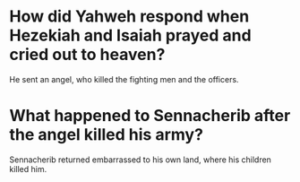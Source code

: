 # How did Yahweh respond when Hezekiah and Isaiah prayed and cried out to heaven?

He sent an angel, who killed the fighting men and the officers.

# What happened to Sennacherib after the angel killed his army?

Sennacherib returned embarrassed to his own land, where his children killed him.
